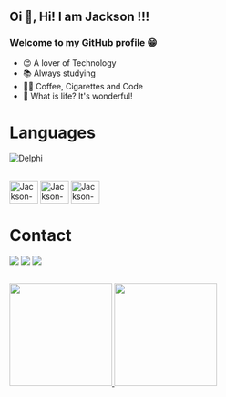 ## Oi 👋, Hi! I am Jackson !!! 
### Welcome to my GitHub profile 😁

- 😍 A lover of Technology
- 📚 Always studying
- 👩‍💻 Coffee, Cigarettes and Code
- 🎉 What is life? It's wonderful!
  
##

# Languages
![Delphi](https://img.shields.io/badge/delphi-black?style=for-the-badge&logo=delphi)
<div style="display: inline_block"><br>
  <img align="center" alt="Jackson-C" height="40" width="50" src="https://cdn.jsdelivr.net/gh/devicons/devicon@latest/icons/c/c-original.svg" />
  <img align="center" alt="Jackson-Python" height="40" width="50" src="https://cdn.jsdelivr.net/gh/devicons/devicon@latest/icons/python/python-original-wordmark.svg" />
  <img align="center" alt="Jackson-MySql" height="40" width="50" src="https://cdn.jsdelivr.net/gh/devicons/devicon@latest/icons/mysql/mysql-original-wordmark.svg" />
</div>

# Contact
<div> 
  <a href="https://www.instagram.com/jackson.c.menezes/" target="_blank"><img src="https://img.shields.io/badge/-Instagram-%23E4405F?style=for-the-badge&logo=instagram&logoColor=white" target="_blank"></a>
  <a href = "mailto:syssoftsolucoestecnologia@gmail.com"><img src="https://img.shields.io/badge/-Gmail-%23333?style=for-the-badge&logo=gmail&logoColor=white" target="_blank"></a>
  <a href="https://www.linkedin.com/in/jackson-c-menezes-1a5242200" target="_blank"><img src="https://img.shields.io/badge/-LinkedIn-%230077B5?style=for-the-badge&logo=linkedin&logoColor=white" target="_blank"></a>   
</div>

##

<div>
<a href="https://github.com/JackMenezes">
<img height="180em" src="https://github-readme-stats.vercel.app/api/top-langs/?username=JackMenezes&layout=compact&langs_count=7&theme=dracula"/>
<img height="180em" src="https://github-readme-stats.vercel.app/api?username=JackMenezes&show_icons=true&theme=dracula&include_all_commits=true&count_private=true"/>
</div>

